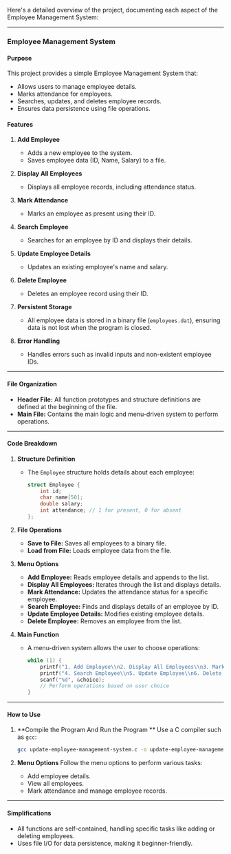 Here's a detailed overview of the project, documenting each aspect of the Employee Management System:

---

### **Employee Management System**

#### **Purpose**
This project provides a simple Employee Management System that:
- Allows users to manage employee details.
- Marks attendance for employees.
- Searches, updates, and deletes employee records.
- Ensures data persistence using file operations.

#### **Features**
1. **Add Employee**
   - Adds a new employee to the system.
   - Saves employee data (ID, Name, Salary) to a file.

2. **Display All Employees**
   - Displays all employee records, including attendance status.

3. **Mark Attendance**
   - Marks an employee as present using their ID.

4. **Search Employee**
   - Searches for an employee by ID and displays their details.

5. **Update Employee Details**
   - Updates an existing employee's name and salary.

6. **Delete Employee**
   - Deletes an employee record using their ID.

7. **Persistent Storage**
   - All employee data is stored in a binary file (`employees.dat`), ensuring data is not lost when the program is closed.

8. **Error Handling**
   - Handles errors such as invalid inputs and non-existent employee IDs.

---

#### **File Organization**
- **Header File:**
  All function prototypes and structure definitions are defined at the beginning of the file.
- **Main File:**
  Contains the main logic and menu-driven system to perform operations.

---

#### **Code Breakdown**
1. **Structure Definition**
   - The `Employee` structure holds details about each employee:
     ```c
     struct Employee {
         int id;
         char name[50];
         double salary;
         int attendance; // 1 for present, 0 for absent
     };
     ```

2. **File Operations**
   - **Save to File:** Saves all employees to a binary file.
   - **Load from File:** Loads employee data from the file.

3. **Menu Options**
   - **Add Employee:** Reads employee details and appends to the list.
   - **Display All Employees:** Iterates through the list and displays details.
   - **Mark Attendance:** Updates the attendance status for a specific employee.
   - **Search Employee:** Finds and displays details of an employee by ID.
   - **Update Employee Details:** Modifies existing employee details.
   - **Delete Employee:** Removes an employee from the list.

4. **Main Function**
   - A menu-driven system allows the user to choose operations:
     ```c
     while (1) {
         printf("1. Add Employee\\n2. Display All Employees\\n3. Mark Attendance\\n");
         printf("4. Search Employee\\n5. Update Employee\\n6. Delete Employee\\n7. Exit\\n");
         scanf("%d", &choice);
         // Perform operations based on user choice
     }
     ```

---

#### **How to Use**
1. **Compile the Program And Run the Program **
   Use a C compiler such as `gcc`:
   ```bash
   gcc update-employee-management-system.c -o update-employee-management-system && ./update-employee-management-system
   ```

2. **Menu Options**
   Follow the menu options to perform various tasks:
   - Add employee details.
   - View all employees.
   - Mark attendance and manage employee records.

---

#### **Simplifications**
- All functions are self-contained, handling specific tasks like adding or deleting employees.
- Uses file I/O for data persistence, making it beginner-friendly.